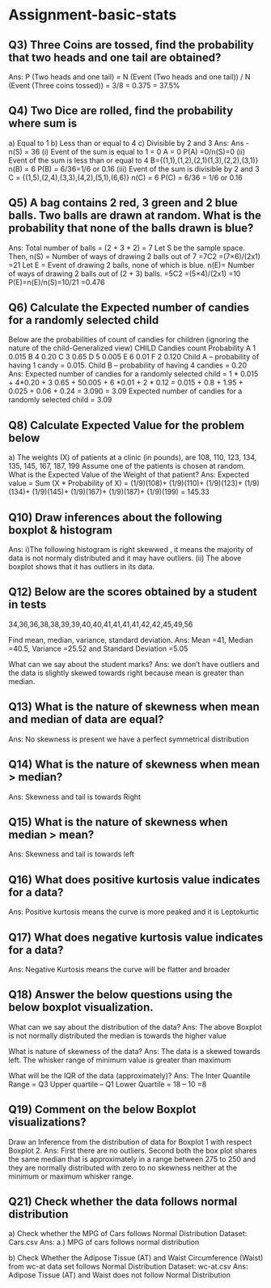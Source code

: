 # Assignment-basic-stats
## Q3) Three Coins are tossed, find the probability that two heads and one tail are obtained?
Ans: P (Two heads and one tail) = N (Event (Two heads and one tail)) / N (Event (Three coins tossed)) = 3/8 = 0.375 = 37.5%

## Q4) Two Dice are rolled, find the probability where sum is
a) Equal to 1 b) Less than or equal to 4 c) Divisible by 2 and 3 Ans: Ans - n(S) = 36 (i) Event of the sum is equal to 1 = 0 A = 0 P(A) =0/n(S)=0 (ii) Event of the sum is less than or equal to 4 B={(1,1),(1,2),(2,1)(1,3),(2,2),(3,1)} n(B) = 6 P(B) = 6/36=1/6 or 0.16 (iii) Event of the sum is divisible by 2 and 3 C = {(1,5),(2,4),(3,3),(4,2),(5,1),(6,6)} n(C) = 6 P(C) = 6/36 = 1/6 or 0.16

## Q5) A bag contains 2 red, 3 green and 2 blue balls. Two balls are drawn at random. What is the probability that none of the balls drawn is blue?
Ans: Total number of balls = (2 + 3 + 2) = 7 Let S be the sample space. Then, n(S) = Number of ways of drawing 2 balls out of 7 =7C2 =(7×6)/(2x1) =21 Let E = Event of drawing 2 balls, none of which is blue. n(E)= Number of ways of drawing 2 balls out of (2 + 3) balls. =5C2 =(5×4)/(2x1) =10 P(E)=n(E)/n(S)=10/21 =0.476

## Q6) Calculate the Expected number of candies for a randomly selected child
Below are the probabilities of count of candies for children (ignoring the nature of the child-Generalized view) CHILD Candies count Probability A 1 0.015 B 4 0.20 C 3 0.65 D 5 0.005 E 6 0.01 F 2 0.120 Child A – probability of having 1 candy = 0.015. Child B – probability of having 4 candies = 0.20 Ans: Expected number of candies for a randomly selected child = 1 * 0.015 + 4*0.20 + 3 0.65 + 50.005 + 6 *0.01 + 2 * 0.12 = 0.015 + 0.8 + 1.95 + 0.025 + 0.06 + 0.24 = 3.090 = 3.09 Expected number of candies for a randomly selected child = 3.09

## Q8) Calculate Expected Value for the problem below
a) The weights (X) of patients at a clinic (in pounds), are 108, 110, 123, 134, 135, 145, 167, 187, 199 Assume one of the patients is chosen at random. What is the Expected Value of the Weight of that patient? Ans: Expected value = Sum (X * Probability of X) = (1/9)(108)+ (1/9)(110)+ (1/9)(123)+ (1/9)(134)+ (1/9)(145)+ (1/9)(167)+ (1/9)(187)+ (1/9)(199) = 145.33

## Q10) Draw inferences about the following boxplot & histogram
Ans: i)The following histogram is right skewwed , it means the majority of data is not normaly distributed and it may have outliers. (ii) The above boxplot shows that it has outliers in its data.

## Q12) Below are the scores obtained by a student in tests
34,36,36,38,38,39,39,40,40,41,41,41,41,42,42,45,49,56

Find mean, median, variance, standard deviation. Ans: Mean =41, Median =40.5, Variance =25.52 and Standard Deviation =5.05

What can we say about the student marks? Ans: we don’t have outliers and the data is slightly skewed towards right because mean is greater than median.

## Q13) What is the nature of skewness when mean and median of data are equal?
Ans: No skewness is present we have a perfect symmetrical distribution

## Q14) What is the nature of skewness when mean > median?
Ans: Skewness and tail is towards Right

## Q15) What is the nature of skewness when median > mean?
Ans: Skewness and tail is towards left

## Q16) What does positive kurtosis value indicates for a data?
Ans: Positive kurtosis means the curve is more peaked and it is Leptokurtic

## Q17) What does negative kurtosis value indicates for a data?
Ans: Negative Kurtosis means the curve will be flatter and broader

## Q18) Answer the below questions using the below boxplot visualization.
What can we say about the distribution of the data? Ans: The above Boxplot is not normally distributed the median is towards the higher value

What is nature of skewness of the data? Ans: The data is a skewed towards left. The whisker range of minimum value is greater than maximum

What will be the IQR of the data (approximately)? Ans: The Inter Quantile Range = Q3 Upper quartile – Q1 Lower Quartile = 18 – 10 =8

## Q19) Comment on the below Boxplot visualizations?
Draw an Inference from the distribution of data for Boxplot 1 with respect Boxplot 2. Ans: First there are no outliers. Second both the box plot shares the same median that is approximately in a range between 275 to 250 and they are normally distributed with zero to no skewness neither at the minimum or maximum whisker range.

## Q21) Check whether the data follows normal distribution
a) Check whether the MPG of Cars follows Normal Distribution Dataset: Cars.csv Ans: a.) MPG of cars follows normal distribution

b) Check Whether the Adipose Tissue (AT) and Waist Circumference (Waist) from wc-at data set follows Normal Distribution Dataset: wc-at.csv Ans: Adipose Tissue (AT) and Waist does not follow Normal Distribution

